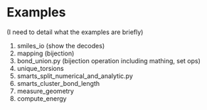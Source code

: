 
Examples
========

(I need to detail what the examples are briefly)

1. smiles_io (show the decodes)
2. mapping (bijection)
3. bond_union.py (bijection operation including mathing, set ops)
4. unique_torsions
5. smarts_split_numerical_and_analytic.py
6. smarts_cluster_bond_length
7. measure_geometry
8. compute_energy
